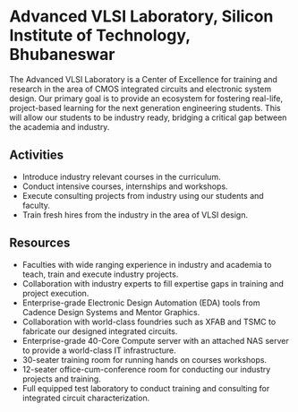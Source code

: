 # Advanced VLSI Laboratory, Silicon Institute of Technology, Bhubaneswar 

The Advanced VLSI Laboratory is a Center of Excellence for training and research in the area of CMOS integrated circuits and electronic system design. Our primary goal is to provide an ecosystem for fostering real-life, project-based learning for the next generation engineering students. This will allow our students to be industry ready, bridging a critical gap between the academia and industry.

## Activities
- Introduce industry relevant courses in the curriculum.
- Conduct intensive courses, internships and workshops.
- Execute consulting projects from industry using our students and faculty.
- Train fresh hires from the industry in the area of VLSI design.

## Resources
- Faculties with wide ranging experience in industry and academia to teach, train and execute industry projects.
- Collaboration with industry experts to fill expertise gaps in training and project execution.
- Enterprise-grade Electronic Design Automation (EDA) tools from Cadence Design Systems and Mentor Graphics.
- Collaboration with world-class foundries such as XFAB and TSMC to fabricate our designed integrated circuits.
- Enterprise-grade 40-Core Compute server with an attached NAS server to provide a world-class IT infrastructure.
- 30-seater training room for running hands on courses workshops.
- 12-seater office-cum-conference room for conducting our industry projects and training.
- Full equipped test laboratory to conduct training and consulting for integrated circuit characterization.
